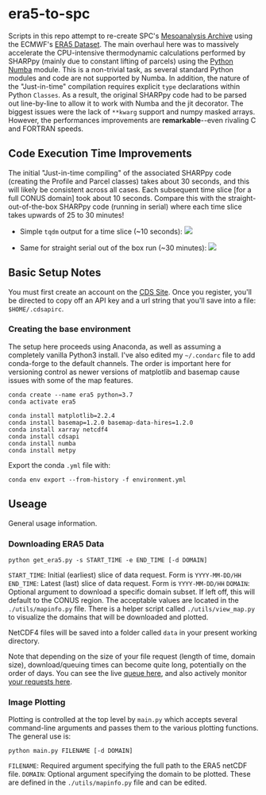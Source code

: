 # era5-to-spc
Scripts in this repo attempt to re-create SPC's [Mesoanalysis Archive](https://www.spc.noaa.gov/exper/mesoanalysis/) using the ECMWF's [ERA5 Dataset](https://www.ecmwf.int/en/forecasts/datasets/reanalysis-datasets/era5). The main overhaul here was to massively accelerate the CPU-intensive thermodynamic calculations performed by SHARPpy (mainly due to constant lifting of parcels) using the [Python Numba](http://numba.pydata.org/) module. This is a non-trivial task, as several standard Python modules and code are not supported by Numba. In addition, the nature of the "Just-in-time" compilation requires explicit `type` declarations within Python `Classes`. As a result, the original SHARPpy code had to be parsed out line-by-line to allow it to work with Numba and the jit decorator. The biggest issues were the lack of `**kwarg` support and numpy masked arrays.  However, the performances improvements are **remarkable**--even rivaling C and FORTRAN speeds.

## Code Execution Time Improvements
The initial "Just-in-time compiling" of the associated SHARPpy code (creating the Profile and Parcel classes) takes about 30 seconds, and this will likely be consistent across all cases. Each subsequent time slice [for a full CONUS domain] took about 10 seconds. Compare this with the straight-out-of-the-box SHARPpy code (running in serial) where each time slice takes upwards of 25 to 30 minutes!

* Simple `tqdm` output for a time slice (~10 seconds):
![](https://github.com/lcarlaw/era5-to-spc/raw/master/readme_images/numba.png?raw=true)

* Same for straight serial out of the box run (~30 minutes):
![](https://github.com/lcarlaw/era5-to-spc/raw/master/readme_images/serial.png?raw=true)

## Basic Setup Notes
You must first create an account on the [CDS Site](https://cds.climate.copernicus.eu/#!/home). Once you register, you'll be directed to copy off an API key and a url string that you'll save into a file: `$HOME/.cdsapirc`.

### Creating the base environment
The setup here proceeds using Anaconda, as well as assuming a completely vanilla Python3 install.  I've also edited my `~/.condarc` file to add conda-forge to the default channels. The order is important here for versioning control as newer versions of matplotlib and basemap cause issues with some of the map features.

```
conda create --name era5 python=3.7
conda activate era5

conda install matplotlib=2.2.4
conda install basemap=1.2.0 basemap-data-hires=1.2.0
conda install xarray netcdf4
conda install cdsapi
conda install numba
conda install metpy
```

Export the conda `.yml` file with:

```
conda env export --from-history -f environment.yml
```

## Useage
General usage information.

### Downloading ERA5 Data
```
python get_era5.py -s START_TIME -e END_TIME [-d DOMAIN]
```
`START_TIME`: Initial (earliest) slice of data request. Form is `YYYY-MM-DD/HH`
`END_TIME`: Latest (last) slice of data request. Form is `YYYY-MM-DD/HH`
`DOMAIN`: Optional argument to download a specific domain subset. If left off, this will default to the CONUS region. The acceptable values are located in the `./utils/mapinfo.py` file. There is a helper script called `./utils/view_map.py` to visualize the domains that will be downloaded and plotted.

NetCDF4 files will be saved into a folder called `data` in your present working directory.

Note that depending on the size of your file request (length of time, domain size), download/queuing times can become quite long, potentially on the order of days. You can see the live [queue here](https://cds.climate.copernicus.eu/live/queue), and also actively monitor [your requests here](https://cds.climate.copernicus.eu/cdsapp#!/yourrequests).

### Image Plotting
Plotting is controlled at the top level by `main.py` which accepts several command-line arguments and passes them to the various plotting functions. The general use is:
```
python main.py FILENAME [-d DOMAIN]
```
`FILENAME`: Required argument specifying the full path to the ERA5 netCDF file.
`DOMAIN`: Optional argument specifying the domain to be plotted. These are defined in the `./utils/mapinfo.py` file and can be edited.
